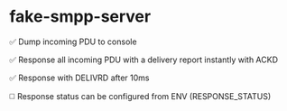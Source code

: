# fake-smpp-server

✅ Dump incoming PDU to console

✅ Response all incoming PDU with a delivery report instantly with ACKD

✅ Response with DELIVRD after 10ms

◻️ Response status can be configured from ENV (RESPONSE_STATUS)
